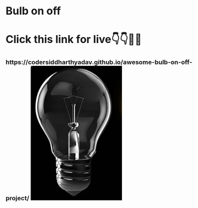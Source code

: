 
<h1>Bulb on off</h1>
<h1>Click this link for live👇👇🙋🤔</h1> 
<h3>https://codersiddharthyadav.github.io/awesome-bulb-on-off-project/


<img src="of.png">
